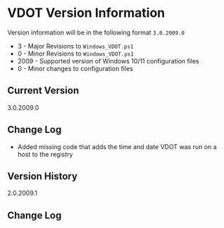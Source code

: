 # VDOT Version Information

Version information will be in the following format `3.0.2009.0`

- 3 - Major Revisions to `Windows_VDOT.ps1`
- 0 - Minor Revisions to `Windows_VDOT.ps1`
- 2009 - Supported version of Windows 10/11 configuration files
- 0 - Minor changes to configuration files

## Current Version

3.0.2009.0

## Change Log
- Added missing code that adds the time and date VDOT was run on a host to the registry

## Version History

2.0.2009.1

## Change Log
